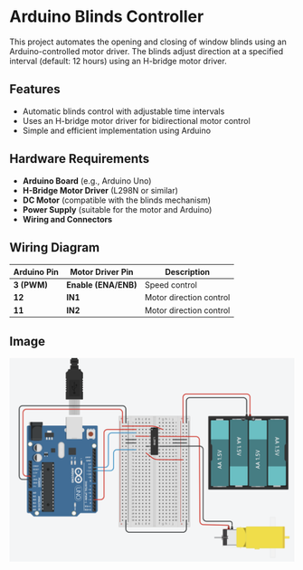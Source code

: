 # Arduino Blinds Controller

This project automates the opening and closing of window blinds using an Arduino-controlled motor driver. The blinds adjust direction at a specified interval (default: 12 hours) using an H-bridge motor driver.

## Features

- Automatic blinds control with adjustable time intervals
- Uses an H-bridge motor driver for bidirectional motor control
- Simple and efficient implementation using Arduino

## Hardware Requirements

- **Arduino Board** (e.g., Arduino Uno)
- **H-Bridge Motor Driver** (L298N or similar)
- **DC Motor** (compatible with the blinds mechanism)
- **Power Supply** (suitable for the motor and Arduino)
- **Wiring and Connectors**

## Wiring Diagram

| Arduino Pin | Motor Driver Pin | Description |
|-------------|----------------|-------------|
| **3 (PWM)** | **Enable (ENA/ENB)** | Speed control |
| **12** | **IN1** | Motor direction control |
| **11** | **IN2** | Motor direction control |

## Image 
![alt text](arduinoBlindsImg.png "Title")
